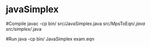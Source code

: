 # javaSimplex

#Compile 
javac -cp bin/ src/JavaSimplex.java src/MpsToEqn/*.java src/simplex/*.java

#Run
java -cp bin/ JavaSimplex exam.eqn
